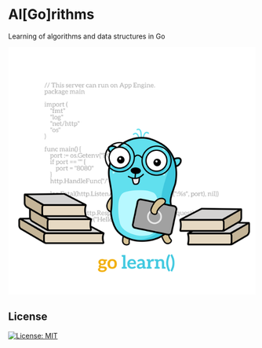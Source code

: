 # Al[Go]rithms

Learning of algorithms and data structures in Go

<p align="center"> 
    <img src="./assets/go-learn.640x640.png">
</p>

## License

[![License: MIT](https://img.shields.io/badge/License-MIT-brightgreen.svg)](./LICENSE)
